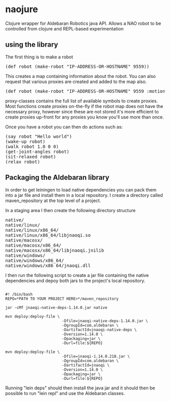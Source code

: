 # naojure

Clojure wrapper for Aldebaran Robotics java API. Allows a NAO robot to be
controlled from clojure and REPL-based experimentation

## using the library
The first thing is to make a robot

<pre>
(def robot (make-robot "IP-ADDRESS-OR-HOSTNAME" 9559))
</pre>

This creates a map containing information about the robot. You can also
request that various proxies are created and added to the map also.

<pre>
(def robot (make-robot "IP-ADDRESS-OR-HOSTNAME" 9559 :motion :memory :tts))
</pre>


proxy-classes contains the full list of available symbols to create
proxies. Most functions create proxies on-the-fly if the robot map does not
have the necessary proxy, however since these are not stored it's more
efficient to create proxies up-front for any proxies you know you'll use
more than once.

Once you have a robot you can then do actions such as:

<pre>
(say robot "Hello world")
(wake-up robot)
(walk robot 1.0 0 0)
(get-joint-angles robot)
(sit-relaxed robot)
(relax robot)
</pre>


## Packaging the Aldebaran library
In order to get leiningen to load native dependencies you can pack them
into a jar file and install them in a local repository. I create a
directory called maven_repository at the top level of a project.

In a staging area I then create the following directory structure

<pre>
native/
native/linux/
native/linux/x86_64/
native/linux/x86_64/libjnaoqi.so
native/macosx/
native/macosx/x86_64/
native/macosx/x86_64/libjnaoqi.jnilib
native/windows/
native/windows/x86_64/
native/windows/x86_64/jnaoqi.dll
</pre>

I then run the following script to create a jar file containing the native
dependencies and depoy both jars to the project's local repository.

<pre lang="shell"><code>
#! /bin/bash
REPO=*PATH TO YOUR PROJECT HERE>*/maven_repository

jar -cMf jnaoqi-native-deps-1.14.0.jar native

mvn deploy:deploy-file \
                         -Dfile=jnaoqi-native-deps-1.14.0.jar \
                         -DgroupId=com.aldebaran \
                         -DartifactId=jnaoqi-native-deps \
                         -Dversion=1.14.0 \
                         -Dpackaging=jar \
                         -Durl=file:${REPO}

mvn deploy:deploy-file \
                         -Dfile=jnaoqi-1.14.0.218.jar \
                         -DgroupId=com.aldebaran \
                         -DartifactId=jnaoqi \
                         -Dversion=1.14.0 \
                         -Dpackaging=jar \
                         -Durl=file:${REPO}
</code></pre>

Running "lein deps" should then install the java jar and it should then be
possible to run "lein repl" and use the Aldebaran classes.

